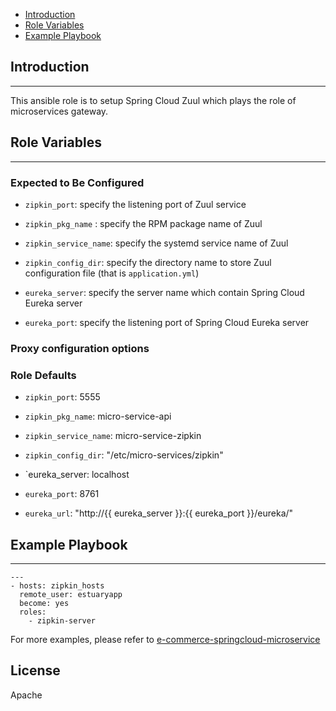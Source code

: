 * [Introduction](#1)
* [Role Variables](#2)
* [Example Playbook](#3)

## <a name="1">Introduction</a>
--------------

This ansible role is to setup Spring Cloud Zuul which plays the role of microservices gateway.

## <a name="2">Role Variables</a>
--------------

### Expected to Be Configured

* `zipkin_port`: specify the listening port of Zuul service
* `zipkin_pkg_name` : specify the RPM package name of Zuul 
* `zipkin_service_name`: specify the systemd service name of Zuul
* `zipkin_config_dir`: specify the directory name to store Zuul configuration file (that is `application.yml`)

* `eureka_server`: specify the server name which contain Spring Cloud Eureka server
* `eureka_port`: specify the listening port of Spring Cloud Eureka server

### Proxy configuration options

### Role Defaults
* `zipkin_port`: 5555
* `zipkin_pkg_name`: micro-service-api
* `zipkin_service_name`: micro-service-zipkin
* `zipkin_config_dir`: "/etc/micro-services/zipkin"

* `eureka_server: localhost
* `eureka_port`: 8761
* `eureka_url`: "http://{{ eureka_server }}:{{ eureka_port }}/eureka/"

## <a name="3">Example Playbook</a>
----------------

```
---
- hosts: zipkin_hosts 
  remote_user: estuaryapp
  become: yes
  roles:
    - zipkin-server

```    

For more examples, please refer to [e-commerce-springcloud-microservice](https://github.com/open-estuary/appbenchmark/tree/master/apps/e-commerce-solutions/e-commerce-springcloud-microservice)

License
-------

Apache

